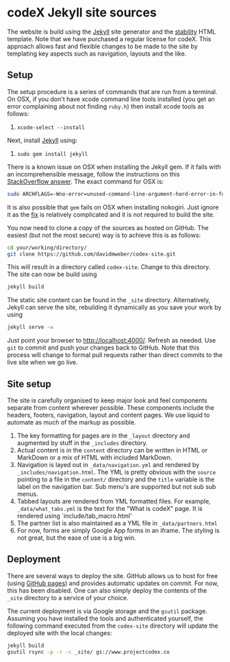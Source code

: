 # codeX Jekyll site sources

The  website is build using the [Jekyll](http://jekyllrb.com/) site generator and the [stability](http://themeforest.net/item/stability-responsive-html5css3-template/7222255) HTML template. Note that we have purchased a regular license for codeX. This approach allows fast and flexible changes to be made to the site by templating key aspects such as navigation, layouts and the like.

## Setup

The setup procedure is a series of commands that are run from a terminal. On OSX, if you don't have xcode command line tools installed (you get an error complaining about not finding `ruby.h`) then install xcode tools as follows:

 1. `xcode-select --install`

Next, install [Jekyll](http://jekyllrb.com/) using:

 1.  `sudo gem install jekyll`

There is a known issue on OSX when installing the Jekyll gem. If it fails with an incomprehensible message, follow the instructions on this [StackOverflow answer](http://stackoverflow.com/questions/22352838/ruby-gem-install-json-fails-on-mavericks-and-xcode-5-1-unknown-argument-mul). The exact command for OSX is:

``` bash
sudo ARCHFLAGS=-Wno-error=unused-command-line-argument-hard-error-in-future gem install jekyll
```

It is also possible that `gem` fails on OSX when installing nokogiri. Just ignore it as the [fix](http://nokogiri.org/tutorials/installing_nokogiri.html) is relatively complicated and it is not required to build the site.

You now need to clone a copy of the sources as hosted on GitHub. The easiest (but not the most secure) way is to achieve this is as follows:

``` bash
cd your/working/directory/
git clone https://github.com/davidmweber/codex-site.git
```
This will result in a directory called `codex-site`. Change to this directory. The site can now be build using 
``` bash
jekyll build
```
The static site content can be found in the `_site` directory. Alternatively, Jekyll can serve the site, rebuilding it dynamically as you save your work by using 
``` bash
jekyll serve -w
```
Just point your browser to [http://localhost:4000/](http://localhost:4000/). Refresh as needed. Use `git` to commit and push your changes back to GitHub. Note that this process will change to formal pull requests rather than direct commits to the live site when we go live.


## Site setup
The site is carefully organised to keep major look and feel components separate from content wherever possible. These components include the headers, footers, navigation, layout and content pages. We use liquid to automate as much of the markup as possible.

1. The key formatting for pages are in the `_layout` directory and augmented by stuff in the `_includes` directory. 
1. Actual content is in the `content` directory can be written in HTML or MarkDown or a mix of HTML with included MarkDown.
1. Navigation is layed out in `_data/navigation.yml` and rendered by `_includes/navigation.html`. The YML is pretty 
obvious with the `source` pointing to a file in the `content/` directory and the `title` variable is the label on the navigation bar. Sub menu's are supported but not sub sub menus.
1. Tabbed layouts are rendered from YML formatted files. For example, `_data/what_tabs.yml` is the text for the "What is codeX" page. It is rendered using `include/tab_macro.html'
1. The partner list is also maintained as a YML file in `_data/partners.html`
1. For now, forms are simply Google App forms in an iframe. The styling is not great, but the ease of use is a big win.

## Deployment
There are several ways to deploy the site. GitHub allows us to host for free (using [GitHub pages](https://pages.github.com/)) and provides automatic updates on commit. For now, this has been disabled. One can also simply deploy the contents of the `_site` directory to a service of your choice.

The current deployment is via Google storage and the `gsutil` package.
Assuming you have installed the tools and authenticated yourself, the
following command executed from the `codex-site` directory will update the
deployed site with the local changes:

```bash
jekyll build
gsutil rsync -p -r -c _site/ gs://www.projectcodex.co
```



